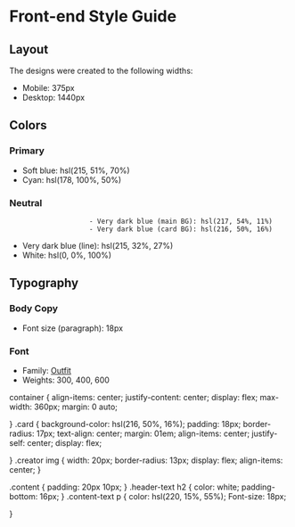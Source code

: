 # Front-end Style Guide

## Layout

The designs were created to the following widths:

- Mobile: 375px
- Desktop: 1440px

## Colors

### Primary

- Soft blue: hsl(215, 51%, 70%)
- Cyan: hsl(178, 100%, 50%)

### Neutral

                        - Very dark blue (main BG): hsl(217, 54%, 11%)
                        - Very dark blue (card BG): hsl(216, 50%, 16%)
- Very dark blue (line): hsl(215, 32%, 27%)
- White: hsl(0, 0%, 100%)

## Typography

### Body Copy

- Font size (paragraph): 18px

### Font

- Family: [Outfit](https://fonts.google.com/specimen/Outfit)
- Weights: 300, 400, 600



container {
    align-items: center;
    justify-content: center;
    display: flex;
    max-width: 360px;
    margin: 0 auto;
    
}
.card {
    background-color: hsl(216, 50%, 16%);
    padding: 18px;
    border-radius: 17px;
    text-align: center;
    margin: 01em;
    align-items: center;
    justify-self: center;
    display: flex;

}
.creator img {
    width: 20px;
    border-radius: 13px;
    display: flex;
    align-items: center;
}

.content {
    padding: 20px 10px;
}
.header-text h2 {
    color: white;
    padding-bottom: 16px;
}
.content-text p {
    color: hsl(220, 15%, 55%);
    Font-size: 18px;

}